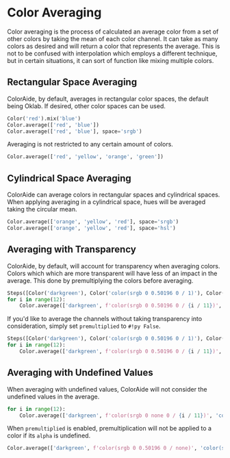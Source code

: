 # Color Averaging

Color averaging is the process of calculated an average color from a set of other colors by taking the mean of each
color channel. It can take as many colors as desired and will return a color that represents the average. This is not
to be confused with interpolation which employs a different technique, but in certain situations, it can sort of
function like mixing multiple colors.

## Rectangular Space Averaging

ColorAide, by default, averages in rectangular color spaces, the default being Oklab. If desired, other color spaces
can be used.

```py play
Color('red').mix('blue')
Color.average(['red', 'blue'])
Color.average(['red', 'blue'], space='srgb')
```

Averaging is not restricted to any certain amount of colors.

```py play
Color.average(['red', 'yellow', 'orange', 'green'])
```

## Cylindrical Space Averaging

ColorAide can average colors in rectangular spaces and cylindrical spaces. When applying averaging in a cylindrical
space, hues will be averaged taking the circular mean.

```py play
Color.average(['orange', 'yellow', 'red'], space='srgb')
Color.average(['orange', 'yellow', 'red'], space='hsl')
```

## Averaging with Transparency

ColorAide, by default, will account for transparency when averaging colors. Colors which which are more transparent
will have less of an impact in the average. This done by premultiplying the colors before averaging.

```py play
Steps([Color('darkgreen'), Color('color(srgb 0 0.50196 0 / 1)'), Color('color(srgb 0 0 1)')])
for i in range(12):
    Color.average(['darkgreen', f'color(srgb 0 0.50196 0 / {i / 11})', 'color(srgb 0 0 1)'], space='srgb')
```

If you'd like to average the channels without taking transparency into consideration, simply set `premultiplied` to
`#!py False`.

```py play
Steps([Color('darkgreen'), Color('color(srgb 0 0.50196 0 / 1)'), Color('color(srgb 0 0 1)')])
for i in range(12):
    Color.average(['darkgreen', f'color(srgb 0 0.50196 0 / {i / 11})', 'color(srgb 0 0 1)'], space='srgb', premultiplied=False)
```

## Averaging with Undefined Values

When averaging with undefined values, ColorAide will not consider the undefined values in the average.
```py play
for i in range(12):
    Color.average(['darkgreen', f'color(srgb 0 none 0 / {i / 11})', 'color(srgb 0 0 1)'], space='srgb')

```

When `premultiplied` is enabled, premultiplication will not be applied to a color if its `alpha` is undefined.

```py play
Color.average(['darkgreen', f'color(srgb 0 0.50196 0 / none)', 'color(srgb 0 0 1)'], space='srgb')
```
